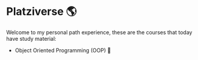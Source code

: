 # Platziverse 🌎
Welcome to my personal path experience, these are the courses that today have study material:

* Object Oriented Programming (OOP) 📃